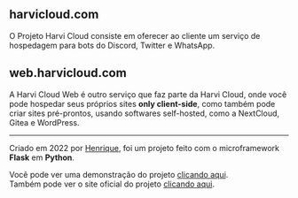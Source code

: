 ## harvicloud.com
O Projeto Harvi Cloud consiste em oferecer ao cliente um serviço de hospedagem para bots do Discord, Twitter e WhatsApp.

## web.harvicloud.com
A Harvi Cloud Web é outro serviço que faz parte da Harvi Cloud, onde você pode hospedar seus próprios sites **only client-side**, como também pode criar sites pré-prontos, usando softwares self-hosted, como a NextCloud, Gitea e WordPress.

---

Criado em 2022 por <a href="github.com/henriquelmeeee">Henrique</a>, foi um projeto feito com o microframework **Flask** em **Python**.

Você pode ver uma demonstração do projeto [clicando aqui](https://demo.harvicloud.repl.co/).<br>Também pode ver o site oficial do projeto [clicando aqui](https://try.harvicloud.repl.co/).
